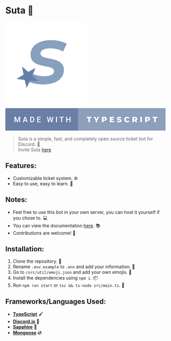 # **Suta 💫**

<img src="assets/logo.png" width=50%></img>

[![Badge](assets/badge.svg)](https://forthebadge.com)

> Suta is a simple, fast, and completely open source ticket bot for Discord. 💫
\
> Invite Suta [here](https://discord.com/api/oauth2/authorize?client_id=958173449338093578&permissions=8&scope=bot%20applications.commands)

## **Features:**

- Customizable ticket system. ⚙️
- Easy to use, easy to learn. 💪

## **Notes:**

- Feel free to use this bot in your own server, you can host it yourself if you chose to. 💻
- You can view the documentation [here](https://github.com/DuroCodes/Suta/wiki). 📚
- Contributions are welcome! 🤝

## **Installation:**

1. Clone the repository. 📂
2. Rename `.env.example` to `.env` and add your information. 📝
3. Go to `/src/util/emoji.json` and add your own emojis. 💖
4. Install the dependencies using `npm i`. 📦
5. Run `npm run start` or `tsc && ts-node src/main.ts`. 🏁

## **Frameworks/Languages Used:**

- **[TypeScript](https://www.typescriptlang.org/)** 🖌
- **[Discord.js](https://www.discord.js.org/)** 📱
- **[Sapphire](https://npmjs.com/package/@sapphire/framework)** 💎
- **[Mongoose](https://mongoosejs.com)** 💿
